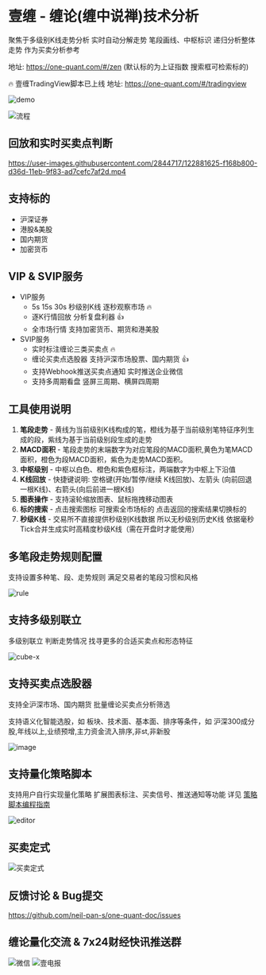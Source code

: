 
# 壹缠 - 缠论(缠中说禅)技术分析

聚焦于多级别K线走势分析 实时自动分解走势 笔段画线、中枢标识 递归分析整体走势 作为买卖分析参考

地址: <https://one-quant.com/#/zen> (默认标的为上证指数 搜索框可检索标的)

🔥 壹缠TradingView脚本已上线 地址: <https://one-quant.com/#/tradingview>

![demo](https://user-images.githubusercontent.com/2844717/221420331-4ad2b90b-6d70-4447-b795-e7d4c8c1e84a.png)

![流程](https://user-images.githubusercontent.com/2844717/221420356-6e088ec0-9019-45c4-a03c-307ca270aaaa.png)

## 回放和实时买卖点判断

https://user-images.githubusercontent.com/2844717/122881625-f168b800-d36d-11eb-9f83-ad7cefc7af2d.mp4

## 支持标的 

- 沪深证券
- 港股&美股
- 国内期货
- 加密货币

## VIP & SVIP服务

- VIP服务
  - 5s 15s 30s 秒级别K线 逐秒观察市场 🔥
  - 逐K行情回放 分析复盘利器 👍
  - 全市场行情 支持加密货币、期货和港美股
- SVIP服务
  - 实时标注缠论三类买卖点 🔥
  - 缠论买卖点选股器 支持沪深市场股票、国内期货 👍
  - 支持Webhook推送买卖点通知 实时推送企业微信
  - 支持多周期看盘 竖屏三周期、横屏四周期

## 工具使用说明

1. **笔段走势** - 黄线为当前级别K线构成的笔，橙线为基于当前级别笔特征序列生成的段，紫线为基于当前级别段生成的走势
2. **MACD面积** - 笔段走势的末端数字为对应笔段的MACD面积,黄色为笔MACD面积，橙色为段MACD面积，紫色为走势MACD面积。
3. **中枢级别** - 中枢以白色、橙色和紫色框标注，两端数字为中枢上下沿值
4. **K线回放** - 快捷键说明: 空格键(开始/暂停/继续 K线回放)、左箭头 (向前回退一根K线)、右箭头(向后前进一根K线)
5. **图表操作** - 支持滚轮缩放图表、鼠标拖拽移动图表
6. **标的搜索** - 点击搜索图标 可搜索全市场标的 点击返回的搜索结果切换标的
7. **秒级K线** - 交易所不直接提供秒级别K线数据 所以无秒级别历史K线 依据毫秒Tick合并生成实时高精度秒级K线（需在开盘时才能使用）

## 多笔段走势规则配置

支持设置多种笔、段、走势规则 满足交易者的笔段习惯和风格

![rule](https://user-images.githubusercontent.com/2844717/221420409-a39b84ad-0203-4488-b7d6-86b2b8e55626.png)

## 支持多级别联立

多级别联立 判断走势情况 找寻更多的合适买卖点和形态特征

![cube-x](https://user-images.githubusercontent.com/2844717/221420424-be133e75-dd36-4470-8ecb-9c487b15dff6.png)

## 支持买卖点选股器

支持全沪深市场、国内期货 批量缠论买卖点分析筛选

支持语义化智能选股，如 板块、技术面、基本面、排序等条件，如 沪深300成分股,年线以上,业绩预增,主力资金流入排序,非st,非新股

![image](https://user-images.githubusercontent.com/2844717/125045875-0c5a5c80-e0d0-11eb-89ec-2b126cefb47f.png)


## 支持量化策略脚本

支持用户自行实现量化策略 扩展图表标注、买卖信号、推送通知等功能 详见 [策略脚本编程指南](https://github.com/neil-pan-s/one-quant-doc/blob/main/PROGRAM.md)

![editor](https://user-images.githubusercontent.com/2844717/221420443-bb5b5b17-16c7-4a58-be76-fed41594f119.png)

## 买卖定式

![买卖定式](https://user-images.githubusercontent.com/2844717/221420457-904971fc-22e6-4314-a644-42ab989ce37f.jpg)


## 反馈讨论 & Bug提交

<https://github.com/neil-pan-s/one-quant-doc/issues>

## 缠论量化交流 & 7x24财经快讯推送群

![微信](https://user-images.githubusercontent.com/2844717/221420501-d2754ca6-330b-4dca-b1f7-15b550afcec0.png "缠论交流&量化交流")
![壹电报](https://user-images.githubusercontent.com/2844717/221420537-67468ff1-deb6-4a4d-85ea-367fb090f4d9.jpg "加入7x24财经快讯群 尽览全球实时财经快讯")
